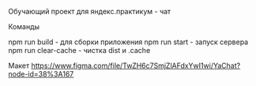 Обучающий проект для яндекс.практикум - чат

Команды

npm run build - для сборки приложения
npm run start - запуск сервера
npm run clear-cache - чистка dist и .cache

Макет https://www.figma.com/file/TwZH6c7SmjZlAFdxYwI1wi/YaChat?node-id=38%3A167
